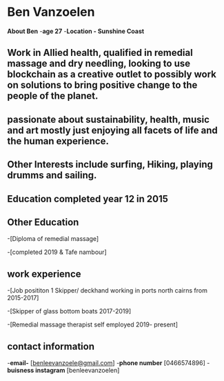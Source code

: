 # Ben Vanzoelen

**About Ben** 
-**age 27**
-**Location - Sunshine Coast**
## Work in Allied health, qualified in remedial massage and dry needling, looking to use blockchain as a creative outlet to possibly work on solutions to bring positive change to the people of the planet.
## passionate about sustainability, health, music and art mostly just enjoying all facets of life and the human experience. 
## Other Interests include surfing, Hiking, playing drumms and sailing. 
## Education completed year 12 in 2015
## Other Education
-[Diploma of remedial massage] 

-[completed 2019 & Tafe nambour]

## work experience 
-[Job posititon 1 Skipper/ deckhand working in ports north cairns from 2015-2017]

-[Skipper of glass bottom boats 2017-2019]

-[Remedial massage therapist self employed 2019- present]

## contact information 

-**email-** [benleevanzoele@gmail.com]
-**phone number** [0466574896]
-**buisness instagram** [benleevanzoelen] 







